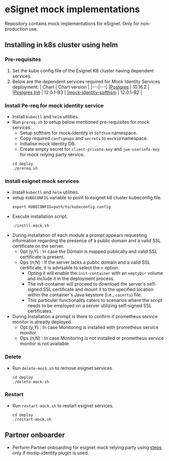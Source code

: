 # eSignet mock implementations
Repository contains mock implementations for eSignet. Only for non-production use.

## Installing in k8s cluster using helm
### Pre-requisites
1. Set the kube config file of the Esignet K8 cluster having dependent services.
1. Below are the dependent services required for Mock Identity Services deployment:
   | Chart | Chart version |
   |---|---|
   |[Postgres](https://github.com/mosip/mosip-infra/tree/v1.2.0.1-B3/deployment/v3/external/postgres) | 10.16.2 |
   |[Postgres Init](https://github.com/mosip/mosip-infra/tree/v1.2.0.1-B3/deployment/v3/external/postgres) | 12.0.1-B3 |
   |[mock-identity-softhsm](https://github.com/mosip/esignet/blob/v1.0.0/helm/install-all.sh) | 12.0.1-B2 |

### Install Pe-req for mock identity service
* Install `kubectl` and `helm` utilities.
* Run `prereq.sh` to setup below mentioned pre-requisites for mock services.
  * Setup softhsm for mock-identity in `Softhsm` namespace.
  * Copy required `configmaps` and `secrets` to `mockid` namespace.
  * Initialise mock Identity DB. 
  * Create empty secret for `client-private-key` and `jwe-userinfo-key` for mock relying party service.
  ```
  cd deploy
  ./prereq.sh
  ```
### Install esignet mock services
* Install `kubectl` and `helm` utilities.
* setup `KUBECONFIG` variable to point to esignet k8 cluster kubeconfig file.
  ```
  export KUBECONFIG=path/to/kubeconfig.config
  ```
* Execute installation script:
  ```
  ./instll-mock.sh
  ```
* During installation of each module a prompt appears requesting information regarding the presence of a public domain and a valid SSL certificate on the server. 
  * Opt (y,Y) : In case the Domain is mapped publically and valid SSL certificate is present.
  * Ops (n,N) : If the server lacks a public domain and a valid SSL certificate, it is advisable to select the `n` option.
    * Opting it will enable the `init-container` with an `emptyDir` volume and include it in the deployment process.
    * The init-container will proceed to download the server's self-signed SSL certificate and mount it to the specified location within the container's Java keystore (i.e., `cacerts`) file.
    * This particular functionality caters to scenarios where the script needs to be employed on a server utilizing self-signed SSL certificates.
* During Installation a prompt is there to confirm if prometheus service monitor is already deployed.
  * Opt (y,Y) : In case Monitoring is installed with prometheus service monitor.
  * Ops (n,N) : In case Monitoring is not installed or prometheus service monitor is not available.

### Delete
* Run `delete-mock.sh` to remove esignet services.
  ```
  cd deploy
  ./delete-mock.sh
  ```

### Restart
* Run `restart-mock.sh` to restart esignet services.
  ```
  cd deploy
  ./restart-mock.sh
  ```

## Partner onboarder
* Perform Partner onboarding for esignet mock relying party using [steps](partner-onboarder/README.md) only if mosip-identity plugin is used.
